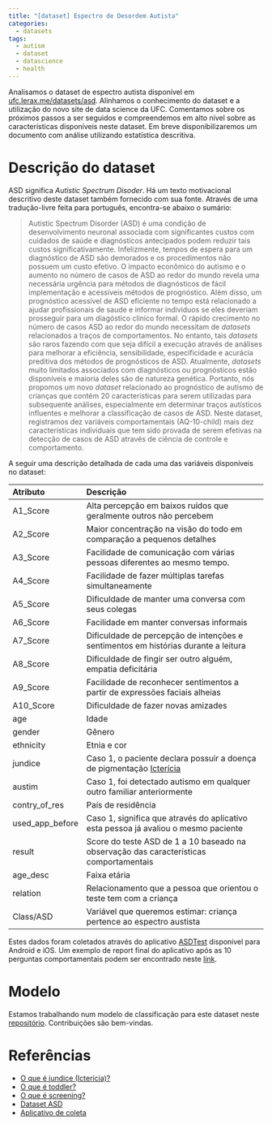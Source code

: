 ```yaml
---
title: "[dataset] Espectro de Desordem Autista"
categories:
  - datasets
tags:
  - autism
  - dataset
  - datascience
  - health
---
```


Analisamos o dataset de espectro autista disponível em
[ufc.lerax.me/datasets/asd][dataset].  Alinhamos o conhecimento do
dataset e a utilização do novo site de data science da UFC.
Comentamos sobre os próximos passos a ser seguidos e compreendemos em
alto nível sobre as características disponíveis neste dataset. Em
breve disponibilizaremos um documento com análise utilizando
estatística descritiva.

# Descrição do dataset

ASD significa _Autistic Spectrum Disoder_. Há um texto motivacional
descritivo deste dataset também fornecido com sua fonte. Através de uma
tradução-livre feita para português, encontra-se abaixo o sumário:

> Autistic Spectrum Disorder (ASD) é uma condição de desenvolvimento
> neuronal associada com significantes custos com cuidados de saúde e
> diagnósticos antecipados podem reduzir tais custos significativamente.
> Infelizmente, tempos de espera para um diagnóstico de ASD são
> demorados e os procedimentos não possuem um custo efetivo.  O impacto
> econômico do autismo e o aumento no número de casos de ASD ao redor
> do mundo revela uma necessária urgência para métodos de diagnósticos
> de fácil implementação e acessíveis métodos de prognóstico.  Além
> disso, um prognóstico acessível de ASD eficiente no tempo está
> relacionado a ajudar profissionais de saude e informar individuos se
> eles deveriam prosseguir para um diagóstico clinico formal.  O
> rápido crecimento no número de casos ASD ao redor do mundo
> necessitam de _datasets_ relacionados a traços de comportamentos.
> No entanto, tais _datasets_ são raros fazendo com que seja difícil a
> execução através de análises para melhorar a eficiência,
> sensibilidade, especificidade e acurácia preditiva dos métodos de
> prognósticos de ASD.  Atualmente, _datasets_ muito limitados
> associados com diagnósticos ou prognósticos estão disponíveis e
> maioria deles são de natureza genética.  Portanto, nós propomos um
> novo _dataset_ relacionado ao prognóstico de autismo de crianças que
> contém 20 características para serem utilizadas para subsequente análises,
> especialmente em determinar traços autísticos influentes e melhorar
> a classificação de casos de ASD.  Neste dataset, registramos dez
> variáveis comportamentais (AQ-10-child) mais dez características
> individuais que tem sido provada de serem efetivas na detecção de
> casos de ASD através de ciência de controle e comportamento.

A seguir uma descrição detalhada de cada uma das variáveis disponíveis
no dataset:

| Atributo        | Descrição                                                                              |
|:----------------|:---------------------------------------------------------------------------------------|
| A1_Score        | Alta percepção em baixos ruídos que geralmente outros não percebem                     |
| A2_Score        | Maior concentração na visão do todo em comparação a pequenos detalhes                  |
| A3_Score        | Facilidade de comunicação com várias pessoas diferentes ao mesmo tempo.                |
| A4_Score        | Facilidade de fazer múltiplas tarefas simultaneamente                                  |
| A5_Score        | Dificuldade de manter uma conversa com seus colegas                                    |
| A6_Score        | Facilidade em manter conversas informais                                               |
| A7_Score        | Dificuldade de percepção de intenções e sentimentos em histórias durante a leitura     |
| A8_Score        | Dificuldade de fingir ser outro alguém, empatia deficitária                            |
| A9_Score        | Facilidade de reconhecer sentimentos a partir de expressões faciais alheias            |
| A10_Score       | Dificuldade de fazer novas amizades                                                    |
| age             | Idade                                                                                  |
| gender          | Gênero                                                                                 |
| ethnicity       | Etnia e cor                                                                            |
| jundice         | Caso 1, o paciente declara possuir a doença de pigmentação [Icterícia][jundice]        |
| austim          | Caso 1, foi detectado autismo em qualquer outro familiar anteriormente                 |
| contry_of_res   | País de residência                                                                     |
| used_app_before | Caso 1, significa que através do aplicativo esta pessoa já avaliou o mesmo paciente    |
| result          | Score do teste ASD de 1 a 10 baseado na observação das características comportamentais |
| age_desc        | Faixa etária                                                                           |
| relation        | Relacionamento que a pessoa que orientou o teste tem com a criança                     |
| Class/ASD       | Variável que queremos estimar: criança pertence ao espectro austista                   |

Estes dados foram coletados através do aplicativo [ASDTest][app]
disponível para Android e iOS. Um exemplo de report final do
aplicativo após as 10 perguntas comportamentais podem ser encontrado
neste [link][questoes].

# Modelo

Estamos trabalhando num modelo de classificação para este dataset
neste [repositório][asd-model]. Contribuições são bem-vindas.

# Referências

+ [O que é jundice (Icterícia)?][jundice]
+ [O que é toddler?][toddler]
+ [O que é screening?][screening]
+ [Dataset ASD][dataset]
+ [Aplicativo de coleta][app]


[jundice]: https://pt.wikipedia.org/wiki/Icter%C3%ADcia
[toddler]: https://www.mairovergara.com/qual-diferenca-entre-child-infant-e-toddler/
[screening]: https://www.cdc.gov/ncbddd/autism/screening.html
[asd-model]: https://github.com/datascience-ufc/asd
[dataset]: https://ufc.lerax.me/datasets/asd/
[app]: http://www.asdtests.com/
[questoes]: https://ufc.lerax.me/datasets/asd/questoes.pdf
